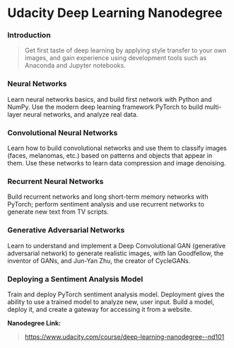 # Udacity Deep Learning Nanodegree

### Introduction  
> Get first taste of deep learning by applying style transfer to your own images, and gain experience using development tools such as Anaconda and Jupyter notebooks.
 
### Neural Networks  
Learn neural networks basics, and build first network with Python and NumPy. Use the modern deep learning framework PyTorch to build multi-layer neural networks, and analyze real data.

### Convolutional Neural Networks
Learn how to build convolutional networks and use them to classify images (faces, melanomas, etc.) based on patterns and objects that appear in them. Use these networks to learn data compression and image denoising.

### Recurrent Neural Networks
Build recurrent networks and long short-term memory networks with PyTorch; perform sentiment analysis and use recurrent networks to generate new text from TV scripts.

### Generative Adversarial Networks
Learn to understand and implement a Deep Convolutional GAN (generative adversarial network) to generate realistic images, with Ian Goodfellow, the inventor of GANs, and Jun-Yan Zhu, the creator of CycleGANs.

### Deploying a Sentiment Analysis Model
Train and deploy PyTorch sentiment analysis model. Deployment gives the ability to use a trained model to analyze new, user input. Build a model, deploy it, and create a gateway for accessing it from a website.


 **Nanodegree Link:**
> https://www.udacity.com/course/deep-learning-nanodegree--nd101
